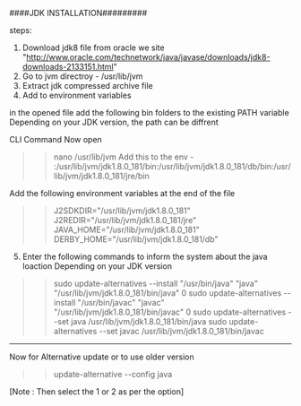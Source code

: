 ####JDK INSTALLATION#########

steps:
1. Download jdk8 file from oracle we site "http://www.oracle.com/technetwork/java/javase/downloads/jdk8-downloads-2133151.html"
2. Go to jvm directroy - /usr/lib/jvm
3. Extract jdk compressed archive file 
4. Add to environment variables

in the opened file add the following bin folders to the existing PATH variable Depending on your JDK version, the path can be diffrent 

CLI Command 
Now open 
>>nano /usr/lib/jvm
Add this to the env - :/usr/lib/jvm/jdk1.8.0_181/bin:/usr/lib/jvm/jdk1.8.0_181/db/bin:/usr/lib/jvm/jdk1.8.0_181/jre/bin

Add the following environment variables at the end of the file 
>> J2SDKDIR="/usr/lib/jvm/jdk1.8.0_181"
>> J2REDIR="/usr/lib/jvm/jdk1.8.0_181/jre"
>> JAVA_HOME="/usr/lib/jvm/jdk1.8.0_181"
>> DERBY_HOME="/usr/lib/jvm/jdk1.8.0_181/db"

5. Enter the following commands to inform the system about the java loaction Depending on your JDK version 

>> sudo update-alternatives --install "/usr/bin/java" "java" "/usr/lib/jvm/jdk1.8.0_181/bin/java" 0
>> sudo update-alternatives --install "/usr/bin/javac" "javac" "/usr/lib/jvm/jdk1.8.0_181/bin/javac" 0
>> sudo update-alternatives --set java /usr/lib/jvm/jdk1.8.0_181/bin/java
>> sudo update-alternatives --set javac /usr/lib/jvm/jdk1.8.0_181/bin/javac

-----------------------

Now for Alternative update or to use older version
>> update-alternative --config java

[Note : Then select the 1 or 2 as per the option]
